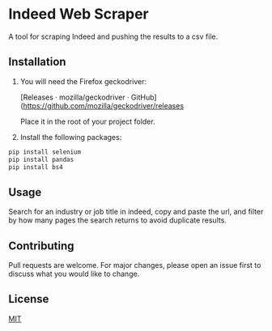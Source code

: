 # Indeed Web Scraper

A tool for scraping Indeed and pushing the results to a csv file.

## Installation

1. You will need the Firefox geckodriver: 
   
   [Releases · mozilla/geckodriver · GitHub](https://github.com/mozilla/geckodriver/releases
   
   Place it in the root of your project folder.

2. Install the following packages:

```bash
pip install selenium
pip install pandas
pip install bs4
```

## Usage

Search for an industry or job title in indeed, copy and paste the url, and filter by how many pages the search returns to avoid duplicate results.

## Contributing

Pull requests are welcome. For major changes, please open an issue first to discuss what you would like to change.

## License

[MIT](https://choosealicense.com/licenses/mit/)
